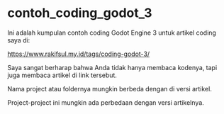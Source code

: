 # contoh_coding_godot_3

Ini adalah kumpulan contoh coding Godot Engine 3 untuk artikel coding saya di:

https://www.rakifsul.my.id/tags/coding-godot-3/

Saya sangat berharap bahwa Anda tidak hanya membaca kodenya, tapi juga membaca artikel di link tersebut.

Nama project atau foldernya mungkin berbeda dengan di versi artikel.

Project-project ini mungkin ada perbedaan dengan versi artikelnya.

